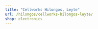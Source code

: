 ```yaml
---
title: "Cellworks Hilongos, Leyte"
url: /hilongos/cellworks-hilongos-leyte/
shop: electronics
---
```

